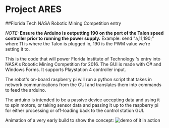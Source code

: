 # Project ARES
##Florida Tech NASA Robotic Mining Competition entry

*NOTE:* **Ensure the Arduino is outputting 190 on the port of the Talon speed controller prior to running the power supply.** Example: send "a,11,190;" where 11 is where the Talon is plugged in, 190 is the PWM value we're setting it to. 

This is the code that will power Florida Institute of Technology 's entry into NASA's Robotic Mining Competition for 2016. The GUI is made with C# and Windows Forms. It supports Playstation 4 controller input. 

The robot's on-board raspberry pi will run a python script that takes in network communications from the GUI and translates them into commands to feed the arduino.

The arduino is intended to be a passive device accepting data and using it to spin motors, or taking sensor data and passing it up to the raspberry pi for either processing or off-loading back to the control station GUI.

Animation of a very early build to show the concept:
![demo of it in action](http://p43.xyz/x/2015-10-16_21-10-59.gif)
